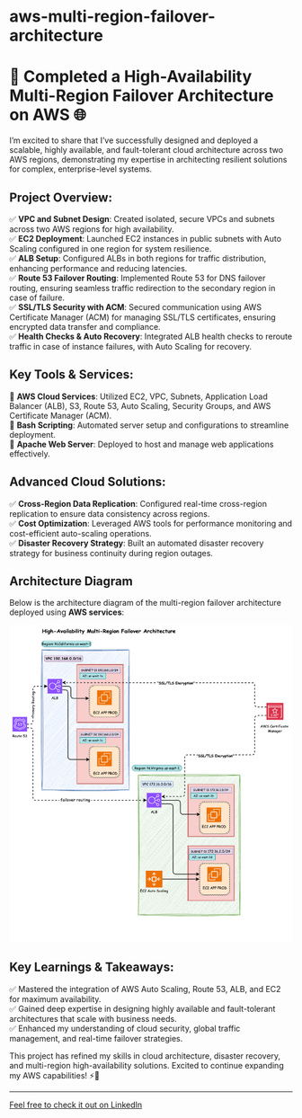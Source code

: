 # aws-multi-region-failover-architecture

# 🚀 Completed a High-Availability Multi-Region Failover Architecture on AWS 🌐

I’m excited to share that I’ve successfully designed and deployed a scalable, highly available, and fault-tolerant cloud architecture across two AWS regions, demonstrating my expertise in architecting resilient solutions for complex, enterprise-level systems. 

## Project Overview:
✅ **VPC and Subnet Design**: Created isolated, secure VPCs and subnets across two AWS regions for high availability.      
✅ **EC2 Deployment**: Launched EC2 instances in public subnets with Auto Scaling configured in one region for system resilience.      
✅ **ALB Setup**: Configured ALBs in both regions for traffic distribution, enhancing performance and reducing latencies.       
✅ **Route 53 Failover Routing**: Implemented Route 53 for DNS failover routing, ensuring seamless traffic redirection to the secondary region in case of failure.  
✅ **SSL/TLS Security with ACM**: Secured communication using AWS Certificate Manager (ACM) for managing SSL/TLS certificates, ensuring encrypted data transfer and compliance.  
✅ **Health Checks & Auto Recovery**: Integrated ALB health checks to reroute traffic in case of instance failures, with Auto Scaling for recovery. 

## Key Tools & Services:
🌟 **AWS Cloud Services**: Utilized EC2, VPC, Subnets, Application Load Balancer (ALB), S3, Route 53, Auto Scaling, Security Groups, and AWS Certificate Manager (ACM).  
🌟 **Bash Scripting**: Automated server setup and configurations to streamline deployment.  
🌟 **Apache Web Server**: Deployed to host and manage web applications effectively.

## Advanced Cloud Solutions:
✅ **Cross-Region Data Replication**: Configured real-time cross-region replication to ensure data consistency across regions.      
✅ **Cost Optimization**: Leveraged AWS tools for performance monitoring and cost-efficient auto-scaling operations.     
✅ **Disaster Recovery Strategy**: Built an automated disaster recovery strategy for business continuity during region outages.     

## Architecture Diagram

Below is the architecture diagram of the multi-region failover architecture deployed using **AWS services**:

![High-Availability Architecture](aws%20failover%20routing.png)

## Key Learnings & Takeaways:
✅ Mastered the integration of AWS Auto Scaling, Route 53, ALB, and EC2 for maximum availability.   
✅ Gained deep expertise in designing highly available and fault-tolerant architectures that scale with business needs.    
✅ Enhanced my understanding of cloud security, global traffic management, and real-time failover strategies.     

This project has refined my skills in cloud architecture, disaster recovery, and multi-region high-availability solutions. Excited to continue expanding my AWS capabilities! ⚡🎯

---
[Feel free to check it out on LinkedIn](https://www.linkedin.com/posts/vignesh-kumar-80853320b_cloudcomputing-devops-highavailability-activity-7276608767062953986-BQue?utm_source=share&utm_medium=member_desktop)
